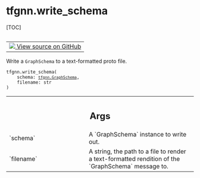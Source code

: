 # tfgnn.write_schema

[TOC]

<!-- Insert buttons and diff -->

<table class="tfo-notebook-buttons tfo-api nocontent" align="left">
<td>
  <a target="_blank" href="https://github.com/tensorflow/gnn/tree/master/tensorflow_gnn/graph/schema_utils.py#L41-L50">
    <img src="https://www.tensorflow.org/images/GitHub-Mark-32px.png" />
    View source on GitHub
  </a>
</td>
</table>



Write a `GraphSchema` to a text-formatted proto file.

<pre class="devsite-click-to-copy prettyprint lang-py tfo-signature-link">
<code>tfgnn.write_schema(
    schema: <a href="../tfgnn/GraphSchema.md"><code>tfgnn.GraphSchema</code></a>,
    filename: str
)
</code></pre>



<!-- Placeholder for "Used in" -->


<!-- Tabular view -->
 <table class="responsive fixed orange">
<colgroup><col width="214px"><col></colgroup>
<tr><th colspan="2"><h2 class="add-link">Args</h2></th></tr>

<tr>
<td>
`schema`
</td>
<td>
A `GraphSchema` instance to write out.
</td>
</tr><tr>
<td>
`filename`
</td>
<td>
A string, the path to a file to render a text-formatted
rendition of the `GraphSchema` message to.
</td>
</tr>
</table>

